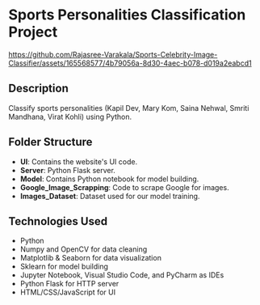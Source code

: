 # Sports Personalities Classification Project

https://github.com/Rajasree-Varakala/Sports-Celebrity-Image-Classifier/assets/165568577/4b79056a-8d30-4aec-b078-d019a2eabcd1

## Description
Classify sports personalities (Kapil Dev, Mary Kom, Saina Nehwal, Smriti Mandhana, Virat Kohli) using Python.

## Folder Structure
- **UI**: Contains the website's UI code.
- **Server**: Python Flask server.
- **Model**: Contains Python notebook for model building.
- **Google_Image_Scrapping**: Code to scrape Google for images.
- **Images_Dataset**: Dataset used for our model training.

## Technologies Used
- Python
- Numpy and OpenCV for data cleaning
- Matplotlib & Seaborn for data visualization
- Sklearn for model building
- Jupyter Notebook, Visual Studio Code, and PyCharm as IDEs
- Python Flask for HTTP server
- HTML/CSS/JavaScript for UI

